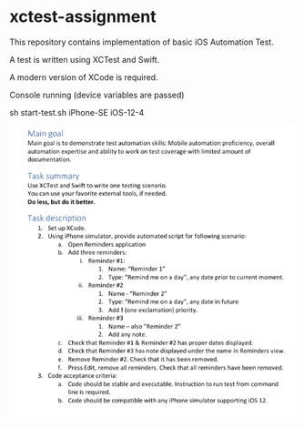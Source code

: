 # xctest-assignment

This repository contains implementation of basic iOS Automation Test.

A test is written using XCTest and Swift.

A modern version of XCode is required.

Console running (device variables are passed)

sh start-test.sh iPhone-SE iOS-12-4

![Alt text](https://raw.githubusercontent.com/rzakhar/xctest-assignment/master/task.png)
